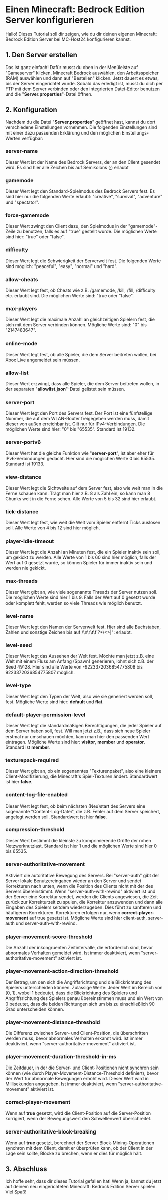 # Einen Minecraft: Bedrock Edition Server konfigurieren

Hallo! Dieses Tutorial soll dir zeigen, wie du dir deinen eigenen Minecraft: Bedrock Edition Server bei MC-Host24 konfigurieren kannst.

## 1. Den Server erstellen

Das ist ganz einfach! Dafür musst du oben in der Menüleiste auf "Gameserver" klicken, Minecraft Bedrock auswählen, den Arbeitsspeicher (RAM) auswählen und dann auf "Bestellen" klicken. Jetzt dauert es etwas, bis der Server eingerichtet wurde. Sobald das erledigt ist, musst du dich per FTP mit dem Server verbinden oder den integrierten Datei-Editor benutzen und die "<b>Server.properties</b>"-Datei öffnen.

## 2. Konfiguration

Nachdem du die Datei "<b>Server.properties</b>" geöffnet hast, kannst du dort verschiedene Einstellungen vornehmen. Die folgenden Einstellungen sind mit einer dazu passenden Erklärung und den möglichen Einstellungs-Werten verfügbar:

### server-name

Dieser Wert ist der Name des Bedrock Servers, der an den Client gesendet wird. Es sind hier alle Zeichen bis auf Semikolons (;) erlaubt

### gamemode

Dieser Wert legt den Standard-Spielmodus des Bedrock Servers fest. Es sind hier nur die folgenden Werte erlaubt: "creative", "survival", "adventure" und "spectator".

### force-gamemode

Dieser Wert zwingt den Client dazu, den Spielmodus in der "gamemode"-Zeile zu benutzen, falls es auf "true" gestellt wurde. Die möglichen Werte sind hier: "true" oder "false".

### difficulty

Dieser Wert legt die Schwierigkeit der Serverwelt fest. Die folgenden Werte sind möglich: "peaceful", "easy", "normal" und "hard".

### allow-cheats

Dieser Wert legt fest, ob Cheats wie z.B. /gamemode, /kill, /fill, /difficulty etc. erlaubt sind. Die möglichen Werte sind: "true oder "false".

### max-players

Dieser Wert legt die maximale Anzahl an gleichzeitigen Spielern fest, die sich mit dem Server verbinden können. Mögliche Werte sind: "0" bis "2147483647".

### online-mode

Dieser Wert legt fest, ob alle Spieler, die dem Server beitreten wollen, bei Xbox Live angemeldet sein müssen.

### allow-list

Dieser Wert erzwingt, dass alle Spieler, die dem Server beitreten wollen, in der separaten "<b>allowlist.json</b>"-Datei gelistet sein müssen.

### server-port

Dieser Wert legt den Port des Servers fest. Der Port ist eine fünfstellige Nummer, die auf dem WLAN-Router freigegeben werden muss, damit dieser von außen erreichbar ist. Gilt nur für IPv4-Verbindungen. Die möglichen Werte sind hier: "0" bis "65535". Standard ist 19132.

### server-portv6

Dieser Wert hat die gleiche Funktion wie "<b>server-port</b>", ist aber eher für IPv6-Verbindungen gedacht. Hier sind die möglichen Werte 0 bis 65535. Standard ist 19133.

### view-distance

Dieser Wert legt die Sichtweite auf dem Server fest, also wie weit man in die Ferne schauen kann. Trägt man hier z.B. 8 als Zahl ein, so kann man 8 Chunks weit in die Ferne sehen. Alle Werte von 5 bis 32 sind hier erlaubt.

### tick-distance

Dieser Wert legt fest, wie weit die Welt vom Spieler entfernt Ticks auslösen soll. Alle Werte von 4 bis 12 sind hier möglich.

### player-idle-timeout

Dieser Wert legt die Anzahl an Minuten fest, die ein Spieler inaktiv sein soll, um gekickt zu werden. Alle Werte von 1 bis 60 sind hier möglich, falls der Wert auf 0 gesetzt wurde, so können Spieler für immer inaktiv sein und werden nie gekickt.

### max-threads

Dieser Wert gibt an, wie viele sogenannte Threads der Server nutzen soll. Die möglichen Werte sind hier 1 bis 9. Falls der Wert auf 0 gesetzt wurde oder komplett fehlt, werden so viele Threads wie möglich benutzt.

### level-name

Dieser Wert legt den Namen der Serverwelt fest. Hier sind alle Buchstaben, Zahlen und sonstige Zeichen bis auf /\n\r\t\f`?*\\<>|\": erlaubt.

### level-seed

Dieser Wert legt das Aussehen der Welt fest. Möchte man jetzt z.B. eine Welt mit einem Fluss am Anfang (Spawn) generieren, lohnt sich z.B. der Seed 49128. Hier sind alle Werte von -9223372036854775808 bis 9223372036854775807 möglich.

### level-type

Dieser Wert legt den Typen der Welt, also wie sie generiert werden soll, fest. Mögliche Werte sind hier: <b>default</b> und <b>flat</b>.

### default-player-permission-level

Dieser Wert legt die standardmäßigen Berechtigungen, die jeder Spieler auf dem Server haben soll, fest. Will man jetzt z.B., dass sich neue Spieler erstmal nur umschauen möchten, kann man hier den passenden Wert eintragen. Mögliche Werte sind hier: <b>visitor</b>, <b>member</b> und <b>operator</b>. Standard ist <b>member</b>.

### texturepack-required

Dieser Wert gibt an, ob ein sogenanntes "Texturenpaket", also eine kleinere Client-Modifizierung, die Minecraft's Spiel-Texturen ändert. Standardwert ist hier <b>false</b>.

### content-log-file-enabled

Dieser Wert legt fest, ob beim nächsten (Neu)start des Servers eine sogenannte "Content-Log-Datei", die z.B. Fehler auf dem Server speichert, angelegt werden soll. Standardwert ist hier <b>false</b>.

### compression-threshold

Dieser Wert bestimmt die kleinste zu komprimierende Größe der rohen Netzwerknutzlast. Standard ist hier 1 und die möglichen Werte sind hier 0 bis 65535.

### server-authoritative-movement

Aktiviert die autoritative Bewegung des Servers. Bei "server-auth" gibt der Server lokale Benutzereingaben wieder an den Server und sendet Korrekturen nach unten, wenn die Position des Clients nicht mit der des Servers übereinstimmt. Wenn "server-auth-with-rewind" aktiviert ist und der Server eine Korrektur sendet, werden die Clients angewiesen, die Zeit zurück zur Korrekturzeit zu spulen, die Korrektur anzuwenden und dann alle Eingaben des Spielers seitdem wiederzugeben. Dies führt zu sanfteren und häufigeren Korrekturen. Korrekturen erfolgen nur, wenn <b>correct-player-movement</b> auf true gesetzt ist. Mögliche Werte sind hier client-auth, server-auth und server-auth-with-rewind.

### player-movement-score-threshold

Die Anzahl der inkongruenten Zeitintervalle, die erforderlich sind, bevor abnormales Verhalten gemeldet wird.
Ist immer deaktiviert, wenn "server-authoritative-movement" aktiviert ist.

### player-movement-action-direction-threshold

Der Betrag, um den sich die Angriffsrichtung und die Blickrichtung des Spielers unterscheiden können.
Zulässige Werte: Jeder Wert im Bereich von [0, 1], wobei 1 bedeutet, dass die Blickrichtung des Spielers und Angriffsrichtung des Spielers genau übereinstimmen muss und ein Wert von 0 bedeutet, dass die beiden Richtungen sich um bis zu einschließlich 90 Grad unterscheiden können.

### player-movement-distance-threshold

Die Differenz zwischen Server- und Client-Position, die überschritten werden muss, bevor abnormales Verhalten erkannt wird. Ist immer deaktiviert, wenn "server-authoritative-movement" aktiviert ist.

### player-movement-duration-threshold-in-ms

Die Zeitdauer, in der die Server- und Client-Positionen nicht synchron sein können (wie durch Player-Movement-Distance-Threshold definiert), bevor der Wert für abnormale Bewegungen erhöht wird. Dieser Wert wird in Millisekunden angegeben. Ist immer deaktiviert, wenn "server-authoritative-movement" aktiviert ist.

### correct-player-movement

Wenn auf <b>true</b> gesetzt, wird die Client-Position auf die Server-Position korrigiert, wenn der Bewegungswert den Schwellenwert überschreitet.

### server-authoritative-block-breaking

Wenn auf <b>true</b> gesetzt, berechnet der Server Block-Mining-Operationen synchron mit dem Client, damit er überprüfen kann, ob der Client in der Lage sein sollte, Blöcke zu brechen, wenn er dies für möglich hält.

## 3. Abschluss

Ich hoffe sehr, dass dir dieses Tutorial gefallen hat! Wenn ja, kannst du jetzt auf deinem neu eingerichteten Minecraft: Bedrock Edition Server spielen. Viel Spaß!
